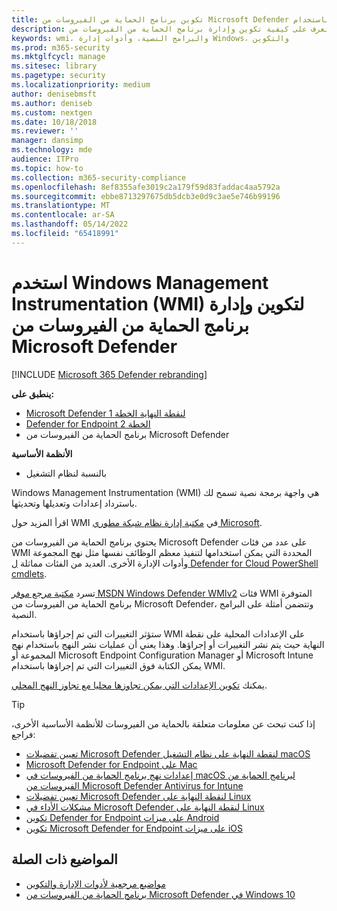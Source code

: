 ```yaml
---
title: تكوين برنامج الحماية من الفيروسات من Microsoft Defender باستخدام WMI
description: تعرف على كيفية تكوين وإدارة برنامج الحماية من الفيروسات من Microsoft Defender باستخدام البرامج النصية WMI لاسترداد الإعدادات وتعديلها وتحديثها في Microsoft Defender لنقطة النهاية.
keywords: wmi، والبرامج النصية، وأدوات إدارة Windows، والتكوين
ms.prod: m365-security
ms.mktglfcycl: manage
ms.sitesec: library
ms.pagetype: security
ms.localizationpriority: medium
author: denisebmsft
ms.author: deniseb
ms.custom: nextgen
ms.date: 10/18/2018
ms.reviewer: ''
manager: dansimp
ms.technology: mde
audience: ITPro
ms.topic: how-to
ms.collection: m365-security-compliance
ms.openlocfilehash: 8ef8355afe3019c2a179f59d83faddac4aa5792a
ms.sourcegitcommit: ebbe8713297675db5dcb3e0d9c3ae5e746b99196
ms.translationtype: MT
ms.contentlocale: ar-SA
ms.lasthandoff: 05/14/2022
ms.locfileid: "65418991"
---
```

# <a name="use-windows-management-instrumentation-wmi-to-configure-and-manage-microsoft-defender-antivirus"></a>استخدم Windows Management Instrumentation (WMI) لتكوين وإدارة برنامج الحماية من الفيروسات من Microsoft Defender

[!INCLUDE [Microsoft 365 Defender rebranding](../../includes/microsoft-defender.md)]


**ينطبق على:**
- [Microsoft Defender لنقطة النهاية الخطة 1](https://go.microsoft.com/fwlink/?linkid=2154037)
- [Defender for Endpoint الخطة 2](https://go.microsoft.com/fwlink/?linkid=2154037)
- برنامج الحماية من الفيروسات من Microsoft Defender

**الأنظمة الأساسية**
- بالنسبة لنظام التشغيل

Windows Management Instrumentation (WMI) هي واجهة برمجة نصية تسمح لك باسترداد إعدادات وتعديلها وتحديثها.

اقرأ المزيد حول WMI في [مكتبة إدارة نظام شبكة مطوري Microsoft](/windows/win32/wmisdk/wmi-start-page).

يحتوي برنامج الحماية من الفيروسات من Microsoft Defender على عدد من فئات WMI المحددة التي يمكن استخدامها لتنفيذ معظم الوظائف نفسها مثل نهج المجموعة وأدوات الإدارة الأخرى. العديد من الفئات مماثلة [ل Defender for Cloud PowerShell cmdlets](use-powershell-cmdlets-microsoft-defender-antivirus.md).

تسرد [مكتبة مرجع موفر MSDN Windows Defender WMIv2](/previous-versions/windows/desktop/defender/windows-defender-wmiv2-apis-portal) فئات WMI المتوفرة برنامج الحماية من الفيروسات من Microsoft Defender، وتتضمن أمثلة على البرامج النصية.

ستؤثر التغييرات التي تم إجراؤها باستخدام WMI على الإعدادات المحلية على نقطة النهاية حيث يتم نشر التغييرات أو إجراؤها. وهذا يعني أن عمليات نشر النهج باستخدام نهج المجموعة أو Microsoft Endpoint Configuration Manager أو Microsoft Intune يمكن الكتابة فوق التغييرات التي تم إجراؤها باستخدام WMI. 

يمكنك [تكوين الإعدادات التي يمكن تجاوزها محليا مع تجاوز النهج المحلي](configure-local-policy-overrides-microsoft-defender-antivirus.md).

> [!TIP]
> إذا كنت تبحث عن معلومات متعلقة بالحماية من الفيروسات للأنظمة الأساسية الأخرى، فراجع:
> - [تعيين تفضيلات Microsoft Defender لنقطة النهاية على نظام التشغيل macOS](mac-preferences.md)
> - [Microsoft Defender for Endpoint على Mac](microsoft-defender-endpoint-mac.md)
> - [إعدادات نهج برنامج الحماية من الفيروسات في macOS لبرنامج الحماية من الفيروسات من Microsoft Defender Antivirus for Intune](/mem/intune/protect/antivirus-microsoft-defender-settings-macos)
> - [تعيين تفضيلات Microsoft Defender لنقطة النهاية على Linux](linux-preferences.md)
> - [مشكلات الأداء في Microsoft Defender لنقطة النهاية على Linux](microsoft-defender-endpoint-linux.md)
> - [تكوين Defender for Endpoint على ميزات Android](android-configure.md)
> - [تكوين Microsoft Defender for Endpoint على ميزات iOS](ios-configure-features.md)

## <a name="related-topics"></a>المواضيع ذات الصلة

- [مواضيع مرجعية لأدوات الإدارة والتكوين](configuration-management-reference-microsoft-defender-antivirus.md)
- [برنامج الحماية من الفيروسات من Microsoft Defender في Windows 10](microsoft-defender-antivirus-in-windows-10.md)

